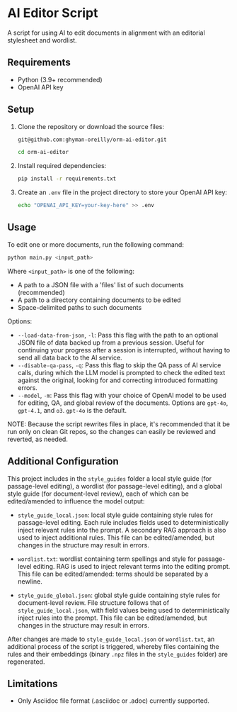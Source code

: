 
# AI Editor Script

A script for using AI to edit documents in alignment with an editorial stylesheet and wordlist.

## Requirements

- Python (3.9+ recommended)
- OpenAI API key

## Setup

1. Clone the repository or download the source files:

	```bash
	git@github.com:ghyman-oreilly/orm-ai-editor.git
	
	cd orm-ai-editor
	```

2. Install required dependencies:

	```bash
	pip install -r requirements.txt
	```

3. Create an `.env` file in the project directory to store your OpenAI API key:

	```bash
	echo "OPENAI_API_KEY=your-key-here" >> .env
	```

## Usage

To edit one or more documents, run the following command:

```bash
python main.py <input_path>
```

Where `<input_path>` is one of the following:

- A path to a JSON file with a 'files' list of such documents (recommended)
- A path to a directory containing documents to be edited
- Space-delimited paths to such documents


Options:
- `--load-data-from-json`, `-l`: Pass this flag with the path to an optional JSON file of data backed up from a previous session. Useful for continuing your progress after a session is interrupted, without having to send all data back to the AI service.
- `--disable-qa-pass`, `-q`: Pass this flag to skip the QA pass of AI service calls, during which the LLM model is prompted to check the edited text against the original, looking for and correcting introduced formatting errors.
- `--model`, `-m`: Pass this flag with your choice of OpenAI model to be used for editing, QA, and global review of the documents. Options are `gpt-4o`, `gpt-4.1`, and `o3`. `gpt-4o` is the default.

NOTE: Because the script rewrites files in place, it's recommended that it be run only on clean Git repos, so the changes can easily be reviewed and reverted, as needed.

## Additional Configuration

This project includes in the `style_guides` folder a local style guide (for passage-level editing), a wordlist (for passage-level editing), and a global style guide (for document-level review), each of which can be edited/amended to influence the model output:

- `style_guide_local.json`: local style guide containing style rules for passage-level editing. Each rule includes fields used to deterministically inject relevant rules into the prompt. A secondary RAG approach is also used to inject additional rules. This file can be edited/amended, but changes in the structure may result in errors.

- `wordlist.txt`: wordlist containing term spellings and style for passage-level editing. RAG is used to inject relevant terms into the editing prompt. This file can be edited/amended: terms should be separated by a newline.

- `style_guide_global.json`: global style guide containing style rules for document-level review. File structure follows that of `style_guide_local.json`, with field values being used to deterministically inject rules into the prompt. This file can be edited/amended, but changes in the structure may result in errors.

After changes are made to `style_guide_local.json` or `wordlist.txt`, an additional process of the script is triggered, whereby files containing the rules and their embeddings (binary `.npz` files in the `style_guides` folder) are regenerated.

## Limitations

* Only Asciidoc file format (.asciidoc or .adoc) currently supported. 
